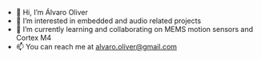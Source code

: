 - 👋 Hi, I’m Álvaro Oliver 
- 👀 I’m interested in embedded and audio related projects 
- 🌱 I’m currently learning and collaborating on MEMS motion sensors and Cortex M4
- 📫 You can reach me at alvaro.oliver@gmail.com 

<!---
alvaro-oliver/alvaro-oliver is a ✨ special ✨ repository because its `README.md` (this file) appears on your GitHub profile.
You can click the Preview link to take a look at your changes.
--->
